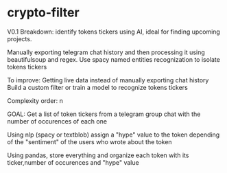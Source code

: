# crypto-filter

V0.1 Breakdown: identify tokens tickers using AI, ideal for finding upcoming projects.

Manually exporting telegram chat history and then processing it using beautifulsoup and regex.
Use spacy named entities recognization to isolate tokens tickers

To improve:
Getting live data instead of manually exporting chat history
Build a custom filter or train a model to recognize tokens tickers

Complexity order: n


GOAL:
Get a list of token tickers from a telegram group chat with the number of occurences of each one

Using nlp (spacy or textblob) assign a "hype" value to the token depending of the "sentiment" of the users who wrote about the token

Using pandas, store everything and organize each token with its ticker,number of occurences and "hype" value 

